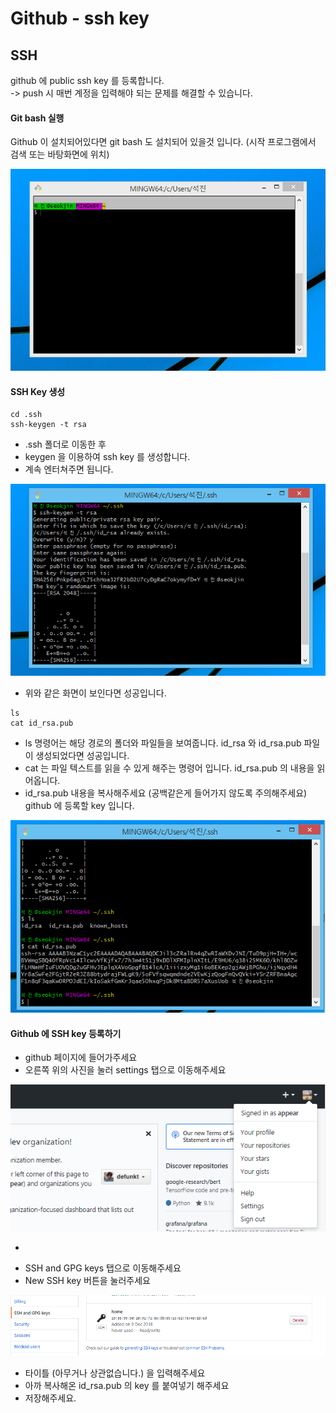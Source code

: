 # Github - ssh key

## SSH

github 에 public ssh key 를 등록합니다.  
-&gt; push 시 매번 계정을 입력해야 되는 문제를 해결할 수 있습니다.

#### Git bash 실행

Github 이 설치되어있다면 git bash 도 설치되어 있을것 입니다. \(시작 프로그램에서 검색 또는 바탕화면에 위치\)

![](../.gitbook/assets/bash.png)



#### SSH Key 생성

```text
cd .ssh
ssh-keygen -t rsa
```

* .ssh 폴더로 이동한 후
* keygen 을 이용하여 ssh key 를 생성합니다.
* 계속 엔터쳐주면 됩니다.

![](../.gitbook/assets/bash02.png)

* 위와 같은 화면이 보인다면 성공입니다.

```text
ls
cat id_rsa.pub
```

* ls 명령어는 해당 경로의 폴더와 파일들을 보여줍니다. id\_rsa 와 id\_rsa.pub 파일이 생성되었다면 성공입니다.
* cat 는 파일 텍스트를 읽을 수 있게 해주는 명령어 입니다. id\_rsa.pub 의 내용을 읽어옵니다.
* id\_rsa.pub 내용을 복사해주세요 \(공백같은게 들어가지 않도록 주의해주세요\) github 에 등록할 key 입니다.

![](../.gitbook/assets/bash03.png)



#### Github 에 SSH key 등록하기

* github 페이지에 들어가주세요
* 오른쪽 위의 사진을 눌러 settings 탭으로 이동해주세요

![](../.gitbook/assets/bash04.png)

-

* SSH and GPG keys 탭으로 이동해주세요
*  New SSH key 버튼을 눌러주세요

![](../.gitbook/assets/bash05.png)



* 타이틀 \(아무거나 상관없습니다.\) 을 입력해주세요
* 아까 복사해온 id\_rsa.pub 의 key 를 붙여넣기 해주세요
* 저장해주세요.

